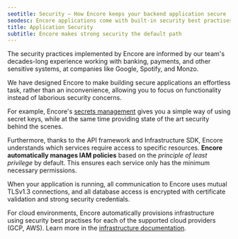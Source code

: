 ```yaml
---
seotitle: Security – How Encore keeps your backend application secure
seodesc: Encore applications come with built-in security best practises. See how Encore keeps your application secure by default.
title: Application Security
subtitle: Encore makes strong security the default path
---
```


The security practices implemented by Encore are informed by our team's decades-long experience working with banking, payments, and other sensitive systems, at companies like Google, Spotify, and Monzo.

We have designed Encore to make building secure applications an effortless task, rather than an inconvenience, allowing you to focus on functionality instead of laborious security concerns.

For example, Encore's [secrets management](/docs/primitives/secrets) gives you a simple way of using secret keys, while at the same time providing state of the art security behind the scenes.

Furthermore, thanks to the API framework and Infrastructure SDK, Encore understands which services require access to specific resources. **Encore automatically manages IAM policies** based on the _principle of least privilege_ by default. This ensures each service only has the minimum necessary permissions.

When your application is running, all communication to Encore uses mutual TLSv1.3 connections, and all database access is encrypted with certificate validation and strong security credentials.

For cloud environments, Encore automatically provisions infrastructure using security best practises for each of the supported cloud providers (GCP, AWS). Learn more in the [infrastructure documentation](/docs/deploy/infra).
